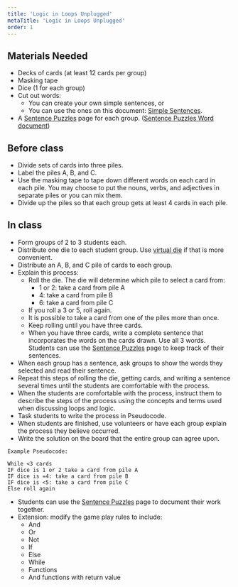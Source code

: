 ```yaml
---
title: 'Logic in Loops Unplugged'
metaTitle: 'Logic in Loops Unplugged'
order: 1
---
```


## Materials Needed

* Decks of cards (at least 12 cards per group)
* Masking tape
* Dice (1 for each group)
* Cut out words:
    * You can create your own simple sentences, or
    * You can use the ones on this document: [Simple Sentences]().
* A <a href="/unit-5/day-7/sentence-puzzles">Sentence Puzzles</a> page for each group. ([Sentence Puzzles Word document]())

## Before class

* Divide sets of cards into three piles.
* Label the piles A, B, and C.
* Use the masking tape to tape down different words on each card in each pile. You may choose to put the nouns, verbs, and adjectives in separate piles or you can mix them.
* Divide up the piles so that each group gets at least 4 cards in each pile.

## In class

* Form groups of 2 to 3 students each.
* Distribute one die to each student group. Use [virtual die](https://www.random.org/dice/) if that is more convenient.
* Distribute an A, B, and C pile of cards to each group.
* Explain this process:
    * Roll the die. The die will determine which pile to select a card from:
        * 1 or 2: take a card from pile A
        * 4: take a card from pile B
        * 6: take a card from pile C
    * If you roll a 3 or 5, roll again.
    * It is possible to take a card from one of the piles more than once.
    * Keep rolling until you have three cards. 
    * When you have three cards, write a complete sentence that incorporates the words on the cards drawn. Use all 3 words. Students can use the <a href="/unit-5/day-7/sentence-puzzles">Sentence Puzzles</a> page to keep track of their sentences. 
* When each group has a sentence, ask groups to show the words they selected and read their sentence.  
* Repeat this steps of rolling the die, getting cards, and writing a sentence several times until the students are comfortable with the process.
* When the students are comfortable with the process, instruct them to describe the steps of the process using the concepts and terms used when discussing loops and logic. 
* Task students to write the process in Pseudocode.  
* When students are finished, use volunteers or have each group explain the process they believe occurred.  
* Write the solution on the board that the entire group can agree upon.
```
Example Pseudocode: 

While <3 cards 
IF dice is 1 or 2 take a card from pile A   
IF dice is =4: take a card from pile B
IF dice is <5: take a card from pile C
Else roll again 
```

* Students can use the <a href="/unit-5/day-7/sentence-puzzles">Sentence Puzzles</a> page to document their work together. 
* Extension: modify the game play rules to include:
    * And
    * Or
    * Not
    * If
    * Else
    * While
    * Functions
    * And functions with return value